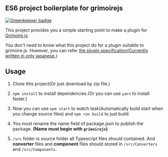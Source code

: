 ## ES6 project boilerplate for grimoirejs

[![Greenkeeper badge](https://badges.greenkeeper.io/GrimoireGL/js-boilerplate.svg)](https://greenkeeper.io/)

This project provides you a simple starting point to make a plugin for [Grimoire.js](https://grimoire.gl).

You don't need to know what this project do for a plugin suitable to grimoire.js. However, you can refer [the plugin specification(Currently written in only japanese.)](https://grimoire.gl/guide/plugin-specification.html)

## Usage

1. Clone this project(Or just download by zip file.)

1. `npm install` to install dependencies.(Or you can use `yarn` to install faster.)

1. Now you can use `npm start` to watch task(Automatically build start when you change source files) and `npm run build` to just build.

1. You must rename the name field of package.json to publish the package. **(Name must begin with `grimoirejs`)**

1. `/src` folder is source folder all Typescript files should contained. And **converter** files and **component** files should stored in `/src/Converters` and `/src/Components`.
